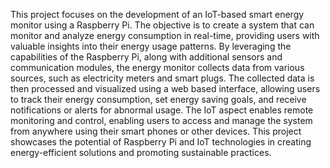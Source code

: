 This project focuses on the development of an IoT-based smart energy 
monitor using a Raspberry Pi. The objective is to create a system that can monitor 
and analyze energy consumption in real-time, providing users with valuable 
insights into their energy usage patterns. By leveraging the capabilities of the 
Raspberry Pi, along with additional sensors and communication modules, the 
energy monitor collects data from various sources, such as electricity meters and 
smart plugs. The collected data is then processed and visualized using a web
based interface, allowing users to track their energy consumption, set energy
saving goals, and receive notifications or alerts for abnormal usage. The IoT 
aspect enables remote monitoring and control, enabling users to access and 
manage the system from anywhere using their smart phones or other devices. 
This project showcases the potential of Raspberry Pi and IoT technologies in 
creating energy-efficient solutions and promoting sustainable practices. 
